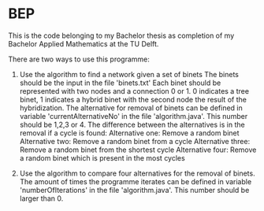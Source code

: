 # BEP

This is the code belonging to my Bachelor thesis as completion of my Bachelor Applied Mathematics at the TU Delft.

There are two ways to use this programme:
1. Use the algorithm to find a network given a set of binets
  The binets should be the input in the file 'binets.txt'
  Each binet should be represented with two nodes and a connection 0 or 1. 0 indicates a tree binet, 1 indicates a hybrid binet with the second node the result of the hybridization.
  The alternative for removal of binets can be defined in variable 'currentAlternativeNo' in the file 'algorithm.java'. This number should be 1,2,3 or 4.
  The difference between the alternatives is in the removal if a cycle is found:
    Alternative one: Remove a random binet
    Alternative two: Remove a random binet from a cycle
    Alternative three: Remove a random binet from the shortest cycle
    Alternative four: Remove a random binet which is present in the most cycles
  
2. Use the algorithm to compare four alternatives for the removal of binets.
  The amount of times the programme iterates can be defined in variable 'numberOfIterations' in the file 'algorithm.java'. This number should be larger than 0.
